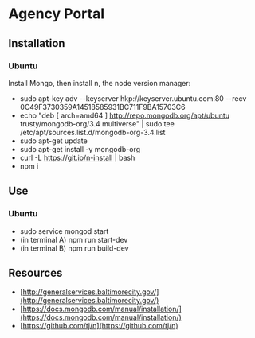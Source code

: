 # Agency Portal

## Installation

### Ubuntu

Install Mongo, then install n, the node version manager:

* sudo apt-key adv --keyserver hkp://keyserver.ubuntu.com:80 --recv 0C49F3730359A14518585931BC711F9BA15703C6
* echo "deb [ arch=amd64 ] http://repo.mongodb.org/apt/ubuntu trusty/mongodb-org/3.4 multiverse" | sudo tee /etc/apt/sources.list.d/mongodb-org-3.4.list
* sudo apt-get update
* sudo apt-get install -y mongodb-org
* curl -L https://git.io/n-install | bash
* npm i

## Use

### Ubuntu

* sudo service mongod start
* (in terminal A) npm run start-dev
* (in terminal B) npm run build-dev

## Resources

* [http://generalservices.baltimorecity.gov/](http://generalservices.baltimorecity.gov/)
* [https://docs.mongodb.com/manual/installation/](https://docs.mongodb.com/manual/installation/)
* [https://github.com/tj/n](https://github.com/tj/n)